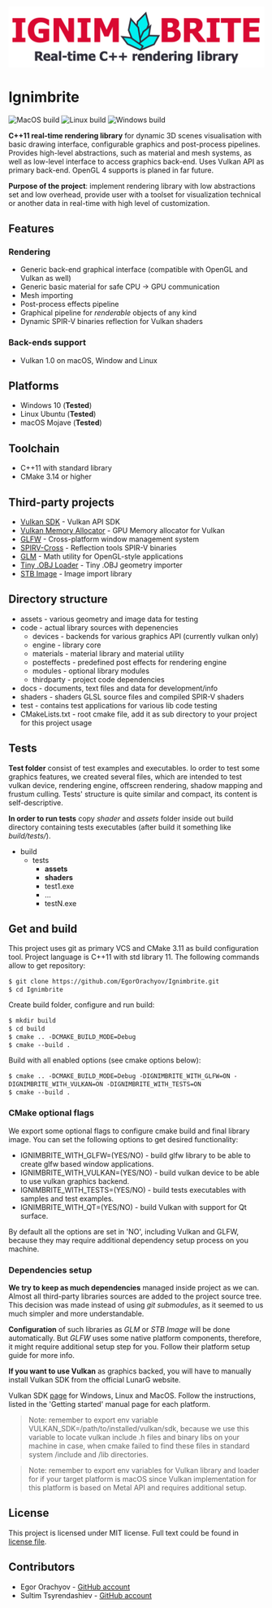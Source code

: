 ![Project logo](https://github.com/EgorOrachyov/Ignimbrite/blob/master/docs/pictures/Logo1020x240.png)

# Ignimbrite

![MacOS build](https://github.com/EgorOrachyov/VulkanRenderer/workflows/MacOS/badge.svg)
![Linux build](https://github.com/EgorOrachyov/VulkanRenderer/workflows/Linux/badge.svg)
![Windows build](https://github.com/EgorOrachyov/VulkanRenderer/workflows/Windows/badge.svg)

**C++11 real-time rendering library** for dynamic 3D scenes visualisation with 
basic drawing interface, configurable graphics and post-process pipelines. 
Provides high-level abstractions, such as material and mesh systems, as well 
as low-level interface to access graphics back-end. Uses Vulkan API as primary 
back-end. OpenGL 4 supports is planed in far future.

**Purpose of the project**: implement rendering library with low abstractions set 
and low overhead, provide user with a toolset for visualization technical 
or another data in real-time with high level of customization. 

## Features

### Rendering
* Generic back-end graphical interface (compatible with OpenGL and Vulkan as well)
* Generic basic material for safe CPU -> GPU communication
* Mesh importing
* Post-process effects pipeline
* Graphical pipeline for *renderable* objects of any kind
* Dynamic SPIR-V binaries reflection for Vulkan shaders

### Back-ends support
* Vulkan 1.0 on macOS, Window and Linux

## Platforms
* Windows 10 (**Tested**)
* Linux Ubuntu (**Tested**)
* macOS Mojave (**Tested**)

## Toolchain
* C++11 with standard library
* CMake 3.14 or higher

## Third-party projects
* [Vulkan SDK](https://vulkan.lunarg.com) - Vulkan API SDK
* [Vulkan Memory Allocator](https://github.com/GPUOpen-LibrariesAndSDKs/VulkanMemoryAllocator) - GPU Memory allocator for Vulkan
* [GLFW](https://github.com/glfw/glfw) - Cross-platform window management system
* [SPIRV-Cross](https://github.com/KhronosGroup/SPIRV-Cross) - Reflection tools SPIR-V binaries
* [GLM](https://github.com/g-truc/glm) - Math utility for OpenGL-style applications 
* [Tiny .OBJ Loader](https://github.com/syoyo/tinyobjloader) - Tiny .OBJ geometry importer
* [STB Image](https://github.com/nothings/stb) - Image import library

## Directory structure

* assets - various geometry and image data for testing
* code - actual library sources with depenencies
  * devices - backends for various graphics API (currently vulkan only)
  * engine - library core 
  * materials - material library and material utility
  * posteffects - predefined post effects for rendering engine
  * modules - optional library modules
  * thirdparty - project code dependencies 
* docs - documents, text files and data for development/info
* shaders - shaders GLSL source files  and compiled SPIR-V shaders
* test - contains test applications for various lib code testing
* CMakeLists.txt - root cmake file, add it as sub directory to your project for this project usage

## Tests

**Test folder** consist of test examples and executables. Io order to test some
graphics features, we created several files, which are intended to test vulkan 
device, rendering engine, offscreen rendering, shadow mapping and frustum culling.
Tests' structure is quite similar and compact, its content is self-descriptive. 

**In order to run tests** copy *shader* and *assets* folder inside out build directory
containing tests executables (after build it something like *build/tests/*).

* build
  * tests
    * **assets**
    * **shaders**
    * test1.exe
    * ...
    * testN.exe

## Get and build 

This project uses git as primary VCS and CMake 3.11 as build configuration tool.
Project language is C++11 with std library 11. The following commands allow to get repository:

```
$ git clone https://github.com/EgorOrachyov/Ignimbrite.git
$ cd Ignimbrite
```

Create build folder, configure and run build:

```
$ mkdir build
$ cd build
$ cmake .. -DCMAKE_BUILD_MODE=Debug
$ cmake --build .
```

Build with all enabled options (see cmake options below):

```
$ cmake .. -DCMAKE_BUILD_MODE=Debug -DIGNIMBRITE_WITH_GLFW=ON -DIGNIMBRITE_WITH_VULKAN=ON -DIGNIMBRITE_WITH_TESTS=ON 
$ cmake --build .
```

### CMake optional flags

We export some optional flags to configure cmake build and final
library image. You can set the following options to get desired functionality:

* IGNIMBRITE_WITH_GLFW=(YES/NO) - build glfw library to be able to create glfw based window applications.
* IGNIMBRITE_WITH_VULKAN=(YES/NO) - build vulkan device to be able to use vulkan graphics backend.
* IGNIMBRITE_WITH_TESTS=(YES/NO) - build tests executables with samples and test examples.
* IGNIMBRITE_WITH_QT=(YES/NO) - build Vulkan with support for Qt surface.

By default all the options are set in 'NO', including Vulkan and GLFW, because
they may require additional dependency setup process on you machine. 

### Dependencies setup

**We try to keep as much dependencies** managed inside project as we can. 
Almost all third-party libraries sources are added to the project source tree.
This decision was made instead of using *git submodules*, as it seemed to us much 
simpler and more understandable. 

**Configuration** of such libraries as *GLM* or *STB Image* will be done automatically. 
But *GLFW* uses some native platform components, therefore, it might require additional 
setup step for you. Follow their platform setup guide for more info.

**If you want to use Vulkan** as graphics backed, you will have to manually install
Vulkan SDK from the official LunarG website.

Vulkan SDK [page](https://vulkan.lunarg.com/sdk/home) for Windows, Linux and MacOS. 
Follow the instructions, listed in the 'Getting started' manual page for each platform.

> Note: remember to export env variable VULKAN_SDK=/path/to/installed/vulkan/sdk, 
> because we use this variable to locate vulkan include .h files and binary libs on your
> machine in case, when cmake failed to find these files in standard system /include and /lib directories.

> Note: remember to export env variables for Vulkan library and loader for if your
> target platform is macOS since Vulkan implementation for this platform is 
> based on Metal API and requires additional setup.

## License

This project is licensed under MIT license. 
Full text could be found in [license file](https://github.com/EgorOrachyov/Ignimbrite/blob/master/LICENSE.md).

## Contributors

* Egor Orachyov - [GitHub account](https://github.com/EgorOrachyov)
* Sultim Tsyrendashiev - [GitHub account](https://github.com/SultimTsyrendashiev)
